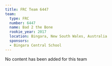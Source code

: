 ```yaml
---
title: FRC Team 6447
team:
  type: FRC
  number: 6447
  name: Bad 2 the Bone
  rookie_year: 2017
  location: Bingara, New South Wales, Australia
  sponsors:
  - Bingara Central School
---
```


No content has been added for this team